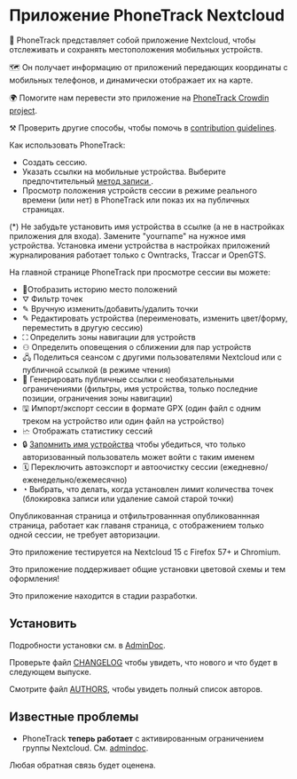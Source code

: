 # Приложение PhoneTrack Nextcloud

📱 PhoneTrack представляет собой приложение Nextcloud, чтобы отслеживать и сохранять местоположения мобильных устройств.

🗺 Он получает информацию от приложений передающих координаты с мобильных телефонов, и динамически отображает их на карте.

🌍 Помогите нам перевести это приложение на [PhoneTrack Crowdin project](https://crowdin.com/project/phonetrack).

⚒ Проверить другие способы, чтобы помочь в [contribution guidelines](https://gitlab.com/eneiluj/phonetrack-oc/blob/master/CONTRIBUTING.md).

Как использовать PhoneTrack:

* Создать сессию.
* Указать ссылки на мобильные устройства. Выберите предпочтительный [метод записи ](https://gitlab.com/eneiluj/phonetrack-oc/wikis/userdoc#logging-methods).
* Просмотр положения устройств сессии в режиме реального времени (или нет) в PhoneTrack или показ их на публичных страницах.

(\*) Не забудьте установить имя устройства в ссылке (а не в настройках приложения для входа). Замените "yourname" на нужное имя устройства. Установка имени устройства в настройках приложений журналирования работает только с Owntracks, Traccar и OpenGTS.

На главной странице PhoneTrack при просмотре сессии вы можете:

* 📍Отобразить историю место положений
* ⛛ Фильтр точек
* ✎ Вручную изменить/добавить/удалить точки
* ✎ Редактировать устройства (переименовать, изменить цвет/форму, переместить в другую сессию)
* ⛶ Определить зоны навигации для устройств
* ⚇ Определить оповещения о сближении для пар устройств
* 🖧 Поделиться сеансом с другими пользователями Nextcloud или с публичной ссылкой (в режиме чтения)
* 🔗 Генерировать публичные ссылки с необязательными ограничениями (фильтры, имя устройства, только последние позиции, ограничения зоны навигации)
* 🖫 Импорт/экспорт сессии в формате GPX (один файл с одним треком на устройство или один файл на устройство)
* 🗠 Отображать статистику сессий
* 🔒 [Запомнить имя устройства](https://gitlab.com/eneiluj/phonetrack-oc/wikis/userdoc#device-name-reservation) чтобы убедиться, что только авторизованный пользователь может войти с таким именем
* 🗓 Переключить автоэкспорт и автоочистку сессии (ежедневно/еженедельно/ежемесячно)
* ◔ Выбрать, что делать, когда установлен лимит количества точек (блокировка записи или удаление самой старой точки)

Опубликованная страница и отфильтрованнная опубликованнная страница, работает как главаня страница, с отображением только одной сессии, не требует авторизации.

Это приложение тестируется на Nextcloud 15 с Firefox 57+ и Chromium.

Это приложение поддерживает общие установки цветовой схемы и тем оформления!

Это приложение находится в стадии разработки.

## Установить

Подробности установки см. в [AdminDoc](https://gitlab.com/eneiluj/phonetrack-oc/wikis/admindoc).

Проверьте файл [CHANGELOG](https://gitlab.com/eneiluj/phonetrack-oc/blob/master/CHANGELOG.md#change-log) чтобы увидеть, что нового и что будет в следующем выпуске.

Смотрите файл [AUTHORS](https://gitlab.com/eneiluj/phonetrack-oc/blob/master/AUTHORS.md#authors), чтобы увидеть полный список авторов.

## Известные проблемы

* PhoneTrack **теперь работает** с активированным ограничением группы Nextcloud. См. [admindoc](https://gitlab.com/eneiluj/phonetrack-oc/wikis/admindoc#issue-with-phonetrack-restricted-to-some-groups-in-nextcloud).

Любая обратная связь будет оценена.